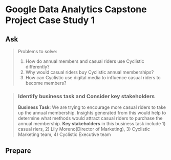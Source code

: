 # Google Data Analytics Capstone Project Case Study 1

## Ask
>Problems to solve:
>1. How do annual members and casual riders use Cyclistic differently?
>3. Why would casual riders buy Cyclistic annual memberships?
>4. How can Cyclistic use digital media to influence casual riders to become members?

> ### Identify business task and Consider key stakeholders
  > **Business Task**: We are trying to encourage more casual riders to take up the annual membership.
  > Insights generated from this would help to determine what methods would attract casual riders to purchase the annual membership.
  > **Key stakeholders** in this business task include 1) casual riers, 2) Lily Moreno(Director of Marketing), 3) Cyclistic Marketing team, 4) Cyclistic Executive team

## Prepare

